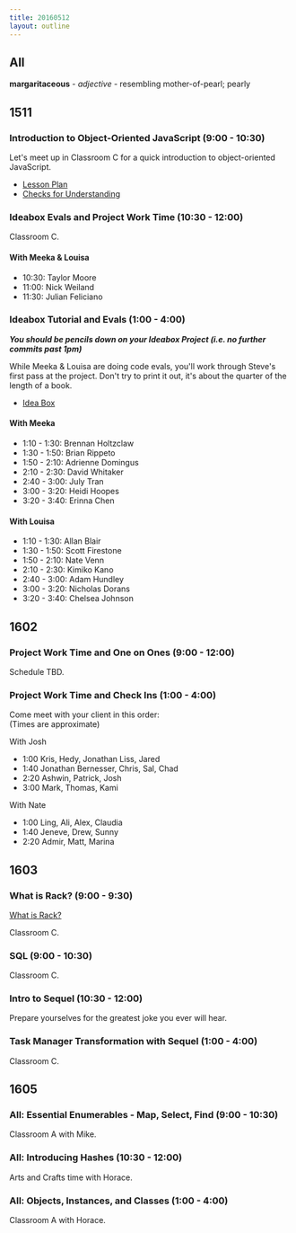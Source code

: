 ```yaml
---
title: 20160512
layout: outline
---
```

## All

**margaritaceous** - _adjective_ - resembling mother-of-pearl; pearly

## 1511

### Introduction to Object-Oriented JavaScript (9:00 - 10:30)

Let's meet up in Classroom C for a quick introduction to object-oriented JavaScript.

- [Lesson Plan](https://github.com/mdn/advanced-js-fundamentals-ck/blob/gh-pages/tutorials/03-object-oriented-javascript/01-introduction-to-object-oriented-javascript.md)
- [Checks for Understanding](https://gist.github.com/stevekinney/d02403d8190f8e87a731)

### Ideabox Evals and Project Work Time (10:30 - 12:00)

Classroom C.

#### With Meeka & Louisa

- 10:30: Taylor Moore
- 11:00: Nick Weiland
- 11:30: Julian Feliciano

### Ideabox Tutorial and Evals (1:00 - 4:00)

***You should be pencils down on your Ideabox Project (i.e. no further commits past 1pm)***

While Meeka & Louisa are doing code evals, you'll work through Steve's first pass at the project. Don't try to print it out, it's about the quarter of the length of a book.

- [Idea Box](https://github.com/stevekinney/idea-box)

#### With Meeka

- 1:10 - 1:30: Brennan Holtzclaw
- 1:30 - 1:50: Brian Rippeto
- 1:50 - 2:10: Adrienne Domingus
- 2:10 - 2:30: David Whitaker
- 2:40 - 3:00: July Tran
- 3:00 - 3:20: Heidi Hoopes
- 3:20 - 3:40: Erinna Chen

#### With Louisa

- 1:10 - 1:30: Allan Blair
- 1:30 - 1:50: Scott Firestone
- 1:50 - 2:10: Nate Venn
- 2:10 - 2:30: Kimiko Kano
- 2:40 - 3:00: Adam Hundley
- 3:00 - 3:20: Nicholas Dorans
- 3:20 - 3:40: Chelsea Johnson


## 1602

### Project Work Time and One on Ones (9:00 - 12:00)

Schedule TBD.

### Project Work Time and Check Ins (1:00 - 4:00)

Come meet with your client in this order:  
(Times are approximate)

With Josh
  - 1:00  Kris, Hedy, Jonathan Liss, Jared  
  - 1:40  Jonathan Bernesser, Chris, Sal, Chad  
  - 2:20  Ashwin, Patrick, Josh  
  - 3:00  Mark, Thomas, Kami  

With Nate
  - 1:00  Ling, Ali, Alex, Claudia  
  - 1:40  Jeneve, Drew, Sunny  
  - 2:20  Admir, Matt, Marina  

## 1603

### What is Rack? (9:00 - 9:30)

[What is Rack?](https://www.youtube.com/watch?v=HEXWRTEbj1I)

Classroom C.

### SQL (9:00 - 10:30)

Classroom C.

### Intro to Sequel (10:30 - 12:00)

Prepare yourselves for the greatest joke you ever will hear.

### Task Manager Transformation with Sequel (1:00 - 4:00)

Classroom C.


## 1605

### All: Essential Enumerables - Map, Select, Find (9:00 - 10:30)

Classroom A with Mike.

### All: Introducing Hashes (10:30 - 12:00)

Arts and Crafts time with Horace.

### All: Objects, Instances, and Classes (1:00 - 4:00)

Classroom A with Horace.
